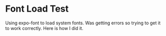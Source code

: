 # Font Load Test
  Using expo-font to load system fonts. Was getting errors so trying to get it to work correctly. Here is how I did it.
